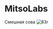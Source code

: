 # MitsoLabs

Смешная сова
![83r](https://user-images.githubusercontent.com/69632682/193409879-b2120606-854d-4cf8-9130-56eece0eaa10.gif)
